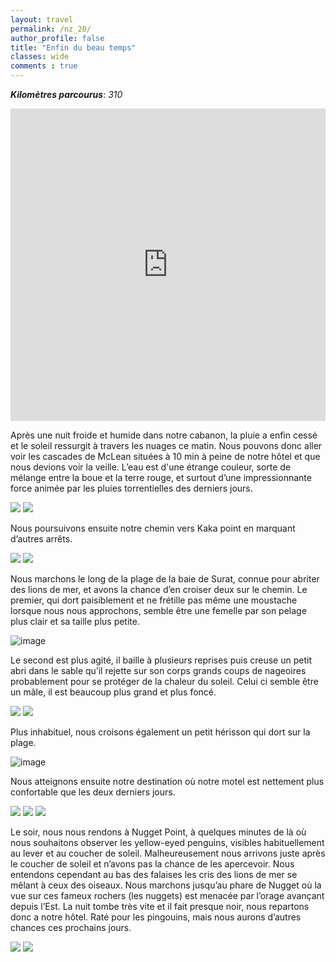 ```yaml
---
layout: travel
permalink: /nz_20/
author_profile: false
title: "Enfin du beau temps"
classes: wide
comments : true
---
```


<!-- jQuery 1.8 or later, 33 KB -->
<script src="https://ajax.googleapis.com/ajax/libs/jquery/1.11.1/jquery.min.js"></script>

<!-- Fotorama from CDNJS, 19 KB -->
<link  href="https://cdnjs.cloudflare.com/ajax/libs/fotorama/4.6.4/fotorama.css" rel="stylesheet">
<script src="https://cdnjs.cloudflare.com/ajax/libs/fotorama/4.6.4/fotorama.js"></script>

***Kilomètres parcourus***: *310*

<iframe src="https://www.google.com/maps/d/u/0/embed?mid=1gwrC51_A8j1lWgYReaq8qXqwrwc0RSsH" width="100%" height="500" frameBorder="0"></iframe>

<br>

Après une nuit froide et humide dans notre cabanon, la pluie a enfin cessé et le soleil ressurgit à travers les nuages ce matin. Nous pouvons donc aller voir les cascades de McLean situées à 10 min à peine de notre hôtel et que nous devions voir la veille. L’eau est d'une étrange couleur, sorte de mélange entre la boue et la terre rouge, et surtout d’une impressionnante force animée par les pluies torrentielles des derniers jours. 

<div class="fotorama">
  <img src="https://drive.google.com/uc?id=1tetUWUzFNoVvKgj-6jzJ-tUplpXyhNc6">
  <img src="https://drive.google.com/uc?id=1EvD0nO_EYnoauUv8UkRgYQ4O_EpB1jUk">
</div>

Nous poursuivons ensuite notre chemin vers Kaka point en marquant d’autres arrêts.

<div class="fotorama">
  <img src="https://drive.google.com/uc?id=1UKhZ65d6Hs0y6pPKAqgnttjgUaEEDWqR">
  <img src="https://drive.google.com/uc?id=1kqTyfcG2sHDWLGix5CzaOYW8bvjbRJOo">
</div>

Nous marchons le long de la plage de la baie de Surat, connue pour abriter des lions de mer, et avons la chance d’en croiser deux sur le chemin. Le premier, qui dort paisiblement et ne frétille pas même une moustache lorsque nous nous approchons, semble être une femelle par son pelage plus clair et sa taille plus petite. 

![image](https://drive.google.com/uc?id=15mbnCvQSTZq0lJNPtqcyDsC5Osv0Marv)

Le second est plus agité, il baille à plusieurs reprises puis creuse un petit abri dans le sable qu’il rejette sur son corps grands coups de nageoires probablement pour se protéger de la chaleur du soleil. Celui ci semble être un mâle, il est beaucoup plus grand et plus foncé. 

<div class="fotorama">
  <img src="https://drive.google.com/uc?id=1UkoX4ZnowMkHgTaoncfrI87DXFiR637G">
  <img src="https://drive.google.com/uc?id=19eJy-UT3SyhfuABxEeDx2TFS1g13boMc">
</div>

Plus inhabituel, nous croisons également un petit hérisson qui dort sur la plage.

![image](https://drive.google.com/uc?id=1cROI1aGa3gOfltSQAyRk9DKti7j4RdSf)

Nous atteignons ensuite notre destination où notre motel est nettement plus confortable que les deux derniers jours. 

<div class="fotorama">
  <img src="https://drive.google.com/uc?id=1qqyX9WVUIBNVFHGwpHyB0zjD-Jsexdkm">
  <img src="https://drive.google.com/uc?id=1OhH0UZbG-UWgf6XhpklsM1oAgpDTnRuv">
  <img src="https://drive.google.com/uc?id=1_T5ATEUXmMnr52YqQ-Jt0IU5keyYiv6Z">
</div>

Le soir, nous nous rendons à Nugget Point, à quelques minutes de là où nous souhaitons observer les yellow-eyed penguins, visibles habituellement au lever et au coucher de soleil. Malheureusement nous arrivons juste après le coucher de soleil et n’avons pas la chance de les apercevoir. Nous entendons cependant au bas des falaises les cris des lions de mer se mêlant à ceux des oiseaux. Nous marchons jusqu’au phare de Nugget où la vue sur ces fameux rochers (les nuggets) est menacée par l’orage avançant depuis l’Est. La nuit tombe très vite et il fait presque noir, nous repartons donc a notre hôtel. Raté pour les pingouins, mais nous aurons d’autres chances ces prochains jours. 

<div class="fotorama">
  <img src="https://drive.google.com/uc?id=1-JlleTa5UD1YmutE_byfjKlR7msre-13">
  <img src="https://drive.google.com/uc?id=1kxb7AXWEPHmvgW3jOReHSH9lJW0Cd2XI">
</div>